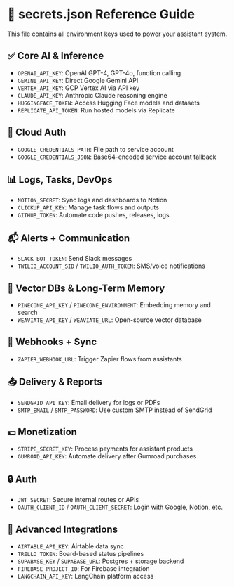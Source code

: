 # 🔐 secrets.json Reference Guide

This file contains all environment keys used to power your assistant system.

## ✅ Core AI & Inference
- `OPENAI_API_KEY`: OpenAI GPT-4, GPT-4o, function calling
- `GEMINI_API_KEY`: Direct Google Gemini API
- `VERTEX_API_KEY`: GCP Vertex AI via API key
- `CLAUDE_API_KEY`: Anthropic Claude reasoning engine
- `HUGGINGFACE_TOKEN`: Access Hugging Face models and datasets
- `REPLICATE_API_TOKEN`: Run hosted models via Replicate

## 📁 Cloud Auth
- `GOOGLE_CREDENTIALS_PATH`: File path to service account
- `GOOGLE_CREDENTIALS_JSON`: Base64-encoded service account fallback

## 📊 Logs, Tasks, DevOps
- `NOTION_SECRET`: Sync logs and dashboards to Notion
- `CLICKUP_API_KEY`: Manage task flows and outputs
- `GITHUB_TOKEN`: Automate code pushes, releases, logs

## 📬 Alerts + Communication
- `SLACK_BOT_TOKEN`: Send Slack messages
- `TWILIO_ACCOUNT_SID` / `TWILIO_AUTH_TOKEN`: SMS/voice notifications

## 🧠 Vector DBs & Long-Term Memory
- `PINECONE_API_KEY` / `PINECONE_ENVIRONMENT`: Embedding memory and search
- `WEAVIATE_API_KEY` / `WEAVIATE_URL`: Open-source vector database

## 🧩 Webhooks + Sync
- `ZAPIER_WEBHOOK_URL`: Trigger Zapier flows from assistants

## 📤 Delivery & Reports
- `SENDGRID_API_KEY`: Email delivery for logs or PDFs
- `SMTP_EMAIL` / `SMTP_PASSWORD`: Use custom SMTP instead of SendGrid

## 💵 Monetization
- `STRIPE_SECRET_KEY`: Process payments for assistant products
- `GUMROAD_API_KEY`: Automate delivery after Gumroad purchases

## 🔒 Auth
- `JWT_SECRET`: Secure internal routes or APIs
- `OAUTH_CLIENT_ID` / `OAUTH_CLIENT_SECRET`: Login with Google, Notion, etc.

## 🔧 Advanced Integrations
- `AIRTABLE_API_KEY`: Airtable data sync
- `TRELLO_TOKEN`: Board-based status pipelines
- `SUPABASE_KEY` / `SUPABASE_URL`: Postgres + storage backend
- `FIREBASE_PROJECT_ID`: For Firebase integration
- `LANGCHAIN_API_KEY`: LangChain platform access